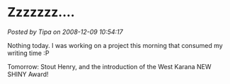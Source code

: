 # Zzzzzzz....

*Posted by Tipa on 2008-12-09 10:54:17*

Nothing today. I was working on a project this morning that consumed my writing time :P

Tomorrow: Stout Henry, and the introduction of the West Karana NEW SHINY Award!

